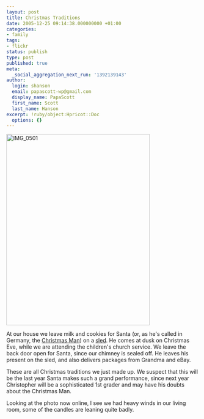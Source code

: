 ```yaml
---
layout: post
title: Christmas Traditions
date: 2005-12-25 09:14:38.000000000 +01:00
categories:
- family
tags:
- flickr
status: publish
type: post
published: true
meta:
  _social_aggregation_next_run: '1392139143'
author:
  login: shanson
  email: papascott-wp@gmail.com
  display_name: PapaScott
  first_name: Scott
  last_name: Hanson
excerpt: !ruby/object:Hpricot::Doc
  options: {}
---
```

<p><a href="http://www.flickr.com/photos/papascott/77104938/" title="Photo Sharing"><img src="https://static.flickr.com/40/77104938_2f08c2f07e.jpg" width="375" height="500" alt="IMG_0501" /></a></p>
<p>At our house we leave milk and cookies for Santa (or, as he's called in Germany, the <a href="http://dict.leo.org/?search=weihnachtsmann">Christmas Man</a>) on a <a href="https://www.papascott.de/archives/2004/12/25/earlier-and-earlier/">sled</a>. He comes at dusk on Christmas Eve, while we are attending the children's church service. We leave the back door open for Santa, since our chimney is sealed off. He leaves his present on the sled, and also delivers packages from Grandma and eBay.</p>
<p>These are all Christmas traditions we just made up. We suspect that this will be the last year Santa makes such a grand performance, since next year Christopher will be a sophisticated 1st grader and may have his doubts about the Christmas Man.</p>
<p>Looking at the photo now online, I see we had heavy winds in our living room, some of the candles are leaning quite badly.</p>
